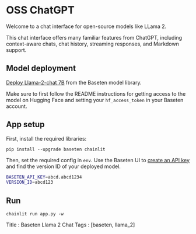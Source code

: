 # OSS ChatGPT

Welcome to a chat interface for open-source models like LLama 2.

This chat interface offers many familiar features from ChatGPT, including context-aware chats, chat history, streaming responses, and Markdown support.

## Model deployment

[Deploy Llama-2-chat 7B](https://app.baseten.co/explore/llama_2_7b_chat) from the Baseten model library.

Make sure to first follow the README instructions for getting access to the model on Hugging Face and setting your `hf_access_token` in your Baseten account.

## App setup

First, install the required libraries:

```
pip install --upgrade baseten chainlit
```

Then, set the required config in `env`. Use the Baseten UI to [create an API key](https://app.baseten.co/settings/account/api_keys) and find the version ID of your deployed model.

```sh
BASETEN_API_KEY=abcd.abcd1234
VERSION_ID=abcd123
```

## Run

```
chainlit run app.py -w
```
Title : Baseten Llama 2 Chat
Tags : [baseten, llama_2]